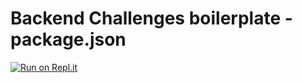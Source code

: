 # Backend Challenges boilerplate - package.json
[![Run on Repl.it](https://repl.it/badge/github/arrthurrr/boilerplate-npm)](https://repl.it/github/arrthurrr/boilerplate-npm)